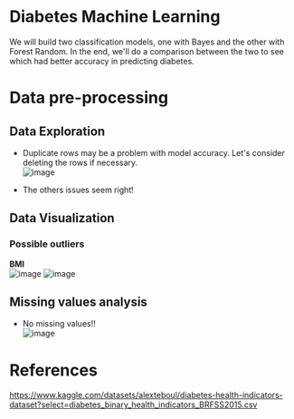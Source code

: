 # Diabetes Machine Learning
We will build two classification models, one with Bayes and the other with Forest Random. In the end, we'll do a comparison between the two to see which had better accuracy in predicting diabetes.

# Data pre-processing
## Data Exploration 
- Duplicate rows may be a problem with model accuracy. Let's consider deleting the rows if necessary.  
![image](https://user-images.githubusercontent.com/73514316/209403884-51e8ed62-c7e3-4b18-a77f-9055dbea86a8.png)  
  
- The others issues seem right!
  
  
## Data Visualization  
### Possible outliers
**BMI**  
![image](https://user-images.githubusercontent.com/73514316/209405917-ca2874a7-8544-4d23-b972-059fc76783ae.png)
![image](https://user-images.githubusercontent.com/73514316/209405950-268d7458-c621-49b9-a329-58d62ed424fa.png)





## Missing values analysis
- No missing values!!  
![image](https://user-images.githubusercontent.com/73514316/209403138-8e9f4bcc-90b1-4f4f-9444-27351ab368d2.png)  



# References
https://www.kaggle.com/datasets/alexteboul/diabetes-health-indicators-dataset?select=diabetes_binary_health_indicators_BRFSS2015.csv
